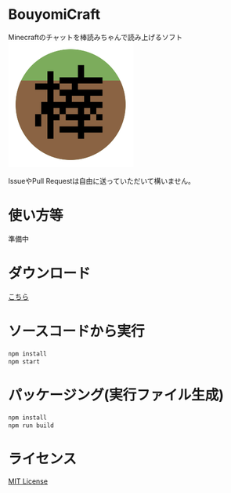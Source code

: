 # BouyomiCraft
Minecraftのチャットを棒読みちゃんで読み上げるソフト
![BouyomiCraft](app-icon/icon.png)

IssueやPull Requestは自由に送っていただいて構いません。

# 使い方等
準備中

# ダウンロード
[こちら](https://github.com/prince-0203/BouyomiCraft/releases/latest)

# ソースコードから実行
```
npm install
npm start
```

# パッケージング(実行ファイル生成)
```
npm install
npm run build
```

# ライセンス
[MIT License](https://github.com/prince-0203/BouyomiCraft/blob/master/LICENSE)
